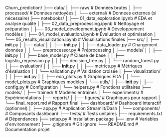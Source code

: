 Churn_prediction/
├── data/
│   ├── raw/                    # Données brutes
│   ├── processed/              # Données nettoyées
│   └── external/               # Données externes (si nécessaire)
├── notebooks/
│   ├── 01_data_exploration.ipynb     # EDA et analyse qualité
│   ├── 02_data_preprocessing.ipynb   # Nettoyage et préparation
│   ├── 03_model_development.ipynb    # Développement modèles
│   ├── 04_model_evaluation.ipynb     # Évaluation et optimisation
│   └── 05_results_visualization.ipynb # Visualisations finales
├── src/
│   ├── __init__.py
│   ├── data/
│   │   ├── __init__.py
│   │   ├── data_loader.py      # Chargement données
│   │   └── preprocessor.py     # Préprocessing
│   ├── models/
│   │   ├── __init__.py
│   │   ├── base_model.py       # Classe de base
│   │   ├── logistic_regression.py
│   │   ├── decision_tree.py
│   │   └── random_forest.py
│   ├── evaluation/
│   │   ├── __init__.py
│   │   ├── metrics.py          # Métriques d'évaluation
│   │   └── validation.py       # Validation croisée
│   ├── visualization/
│   │   ├── __init__.py
│   │   ├── eda_plots.py        # Graphiques EDA
│   │   └── model_plots.py      # Graphiques modèles
│   └── utils/
│       ├── __init__.py
│       ├── config.py           # Configuration
│       └── helpers.py          # Fonctions utilitaires
├── models/
│   ├── trained/                # Modèles entraînés
│   └── experiments/            # Expérimentations
├── reports/
│   ├── figures/                # Graphiques pour rapport
│   └── final_report.md         # Rapport final
├── dashboard/                  # Dashboard interactif (optionnel)
│   ├── app.py                  # Application Streamlit/Dash
│   └── components/             # Composants dashboard
├── tests/                      # Tests unitaires
├── requirements.txt            # Dépendances
├── setup.py                    # Installation package
├── .env                        # Variables d'environnement
├── .gitignore                  # Git ignore
└── README.md                   # Documentation projet